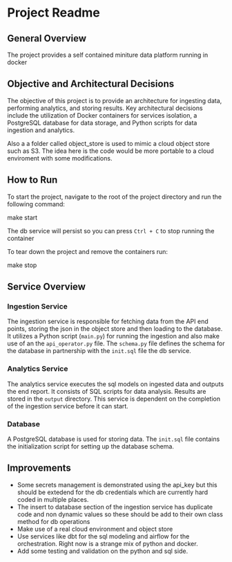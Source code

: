 # Project Readme

## General Overview

The project provides a self contained miniture data platform running in docker

## Objective and Architectural Decisions

The objective of this project is to provide an architecture for ingesting data, performing analytics, and storing results. Key architectural decisions include the utilization of Docker containers for services isolation, a PostgreSQL database for data storage, and Python scripts for data ingestion and analytics. 

Also a a folder called object_store is used to mimic a cloud object store such as S3. The idea here is the code would be more portable to a cloud enviroment with some modifications. 

## How to Run

To start the project, navigate to the root of the project directory and run the following command:

make start

The db service will persist so you can press `Ctrl + C` to stop running the container

To tear down the project and remove the containers run:

make stop

## Service Overview

### Ingestion Service
The ingestion service is responsible for fetching data from the API end points, storing the json in the object store and then loading to the database. It utilizes a Python script (`main.py`) for running the ingestion and also make use of an the `api_operator.py` file. The `schema.py` file defines the schema for the database in partnership with the `init.sql` file the db service.

### Analytics Service
The analytics service executes the sql models on ingested data and outputs the end report. It consists of SQL scripts for data analysis. Results are stored in the `output` directory. This service is dependent on the completion of the ingestion service before it can start.

### Database
A PostgreSQL database is used for storing data. The `init.sql` file contains the initialization script for setting up the database schema. 

## Improvements

- Some secrets management is demonstrated using the api_key but this should be extedend for the db credentials which are currently hard coded in multiple places.
- The insert to database section of the ingestion service has duplicate code and non dynamic values so these should be add to their own class method for db operations
- Make use of a real cloud environment and object store 
- Use services like dbt for the sql modeling and airflow for the orchestration. Right now is a strange mix of python and docker. 
- Add some testing and validation on the python and sql side. 